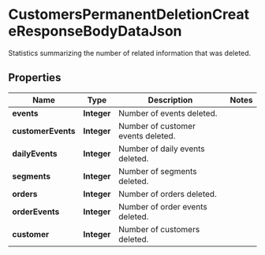 

# CustomersPermanentDeletionCreateResponseBodyDataJson

Statistics summarizing the number of related information that was deleted.

## Properties

| Name | Type | Description | Notes |
|------------ | ------------- | ------------- | -------------|
|**events** | **Integer** | Number of events deleted. |  |
|**customerEvents** | **Integer** | Number of customer events deleted. |  |
|**dailyEvents** | **Integer** | Number of daily events deleted. |  |
|**segments** | **Integer** | Number of segments deleted. |  |
|**orders** | **Integer** | Number of orders deleted. |  |
|**orderEvents** | **Integer** | Number of order events deleted. |  |
|**customer** | **Integer** | Number of customers deleted. |  |



